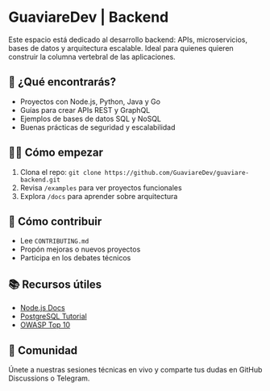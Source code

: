# GuaviareDev | Backend

Este espacio está dedicado al desarrollo backend: APIs, microservicios, bases de datos y arquitectura escalable. Ideal para quienes quieren construir la columna vertebral de las aplicaciones.

## 🔧 ¿Qué encontrarás?

- Proyectos con Node.js, Python, Java y Go
- Guías para crear APIs REST y GraphQL
- Ejemplos de bases de datos SQL y NoSQL
- Buenas prácticas de seguridad y escalabilidad

## 🧑‍💻 Cómo empezar

1. Clona el repo: `git clone https://github.com/GuaviareDev/guaviare-backend.git`
2. Revisa `/examples` para ver proyectos funcionales
3. Explora `/docs` para aprender sobre arquitectura

## 🤝 Cómo contribuir

- Lee `CONTRIBUTING.md`
- Propón mejoras o nuevos proyectos
- Participa en los debates técnicos

## 📚 Recursos útiles

- [Node.js Docs](https://nodejs.org/)
- [PostgreSQL Tutorial](https://www.postgresqltutorial.com/)
- [OWASP Top 10](https://owasp.org/www-project-top-ten/)

## 📢 Comunidad

Únete a nuestras sesiones técnicas en vivo y comparte tus dudas en GitHub Discussions o Telegram.
